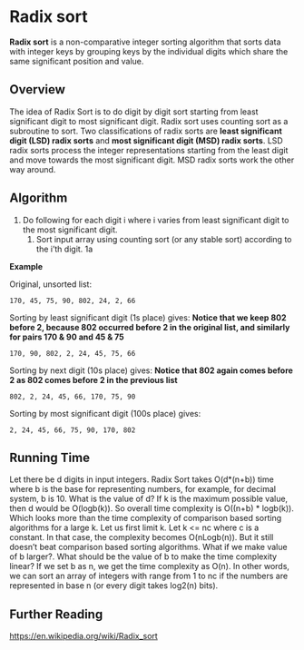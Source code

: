 # Radix sort

**Radix sort** is a non-comparative integer sorting algorithm that sorts data with integer keys by grouping keys by the individual digits which share the same significant position and value.

## Overview

The idea of Radix Sort is to do digit by digit sort starting from least significant digit to most significant digit. Radix sort uses counting sort as a subroutine to sort. Two classifications of radix sorts are **least significant digit (LSD) radix sorts** and **most significant digit (MSD) radix sorts**. LSD radix sorts process the integer representations starting from the least digit and move towards the most significant digit. MSD radix sorts work the other way around.

## Algorithm

1. Do following for each digit i where i varies from least significant digit to the most significant digit.
   1. Sort input array using counting sort (or any stable sort) according to the i’th digit. 1a

**Example**

Original, unsorted list:

  ```170, 45, 75, 90, 802, 24, 2, 66```
  
Sorting by least significant digit (1s place) gives: **Notice that we keep 802 before 2, because 802 occurred before 2 in the original list, and similarly for pairs 170 & 90 and 45 & 75**

  ```170, 90, 802, 2, 24, 45, 75, 66```

Sorting by next digit (10s place) gives: **Notice that 802 again comes before 2 as 802 comes before 2 in the previous list**
  
  ```802, 2, 24, 45, 66, 170, 75, 90```

Sorting by most significant digit (100s place) gives:
  
  ```2, 24, 45, 66, 75, 90, 170, 802```
  
  ## Running Time
  
 Let there be d digits in input integers. Radix Sort takes O(d*(n+b)) time where b is the base for representing numbers, for example, for decimal system, b is 10. What is the value of d? If k is the maximum possible value, then d would be O(logb(k)). So overall time complexity is O((n+b) * logb(k)). Which looks more than the time complexity of comparison based sorting algorithms for a large k. Let us first limit k. Let k <= nc where c is a constant. In that case, the complexity becomes O(nLogb(n)). But it still doesn’t beat comparison based sorting algorithms.
What if we make value of b larger?. What should be the value of b to make the time complexity linear? If we set b as n, we get the time complexity as O(n). In other words, we can sort an array of integers with range from 1 to nc if the numbers are represented in base n (or every digit takes log2(n) bits).

## Further Reading

https://en.wikipedia.org/wiki/Radix_sort
